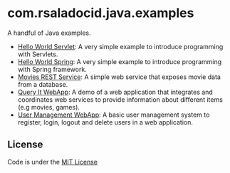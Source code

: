 com.rsaladocid.java.examples
============================

A handful of Java examples.

- [Hello World Servlet](hello-world-servlet): A very simple example to introduce programming with Servlets.
- [Hello World Spring](hello-world-spring): A very simple example to introduce programming with Spring framework.
- [Movies REST Service](movies-rest-service): A simple web service that exposes movie data from a database.
- [Query It WebApp](query-it-webapp): A demo of a web application that integrates and coordinates web services to provide information about different items (e.g movies, games).
- [User Management WebApp](user-management-webapp): A basic user management system to register, login, logout and delete users in a web application.

License
-------
Code is under the [MIT License](https://opensource.org/licenses/MIT)